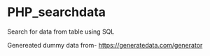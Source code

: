 # PHP_searchdata

Search for data from table using SQL

Genereated dummy data from- https://generatedata.com/generator

